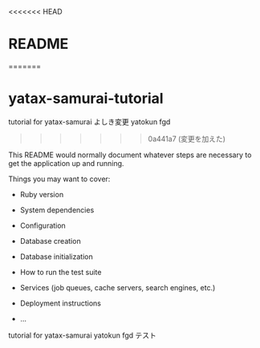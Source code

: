 <<<<<<< HEAD
# README
=======
# yatax-samurai-tutorial
tutorial for yatax-samurai
よしき変更
yatokun
fgd
>>>>>>> 0a441a7 (変更を加えた)

This README would normally document whatever steps are necessary to get the
application up and running.

Things you may want to cover:

* Ruby version

* System dependencies

* Configuration

* Database creation

* Database initialization

* How to run the test suite

* Services (job queues, cache servers, search engines, etc.)

* Deployment instructions

* ...

tutorial for yatax-samurai
yatokun
fgd
テスト